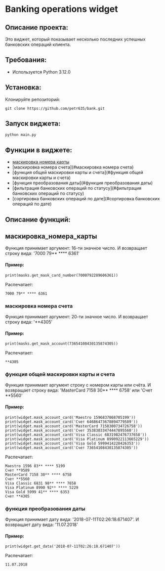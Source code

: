 # Banking operations widget
## Описание проекта:
Это виджет, который показывает несколько последних успешных банковских операций клиента.
## Требования:
* Используется Python 3.12.0
## Установка:
Клонируйте репозиторий:
```
git clone https://github.com/petr635/bank.git
```
## Запуск виджета:
```
python main.py
```

## Функции в виджете:
- [маскировка номера карты](#маскировка_номера_карты)
- [маскировка номера счета](#маскировка номера счета)
- [функция общей маскировки карты и счета](#функция общей маскировки карты и счета)
- [функция преобразования даты](#функция преобразования даты)
- [фильтрация банковских операций по статусу](#фильтрация банковских операций по статусу)
- [сортировка банковских операций по дате](#сортировка банковских операций по дате)

## Описание функций:
## маскировка_номера_карты
Функция принимает аргумент: 16-ти значное число.
И возвращает строку вида: '7000 79** **** 6361'
#### Пример:
```
print(masks.get_mask_card_number(7000792289606361))
```
Распечатает:
```
7000 79** **** 6361
```

### маскировка номера счета
Функция принимает аргумент: 20-ти значное число.
И возвращает строку вида: '**4305'
#### Пример:
```
print(masks.get_mask_account(73654108430135874305))
```
Распечатает:
```
**4305
```

### функция общей маскировки карты и счета
Функция принимает аргумент строку с номером карты или счёта.
И возвращает строку вида: 'MasterCard 7158 30** **** 6758' или 'Счет **5560'
#### Пример:
```
print(widget.mask_account_card('Maestro 1596837868705199'))
print(widget.mask_account_card('Счет 64686473678894779589'))
print(widget.mask_account_card('MasterCard 7158300734726758'))
print(widget.mask_account_card('Счет 35383033474447895560'))
print(widget.mask_account_card('Visa Classic 6831982476737658'))
print(widget.mask_account_card('Visa Platinum 8990922113665229'))
print(widget.mask_account_card('Visa Gold 5999414228426353'))
print(widget.mask_account_card('Счет 73654108430135874305'))
```
Распечатает:
```
Maestro 1596 83** **** 5199
Счет **9589
MasterCard 7158 30** **** 6758
Счет **5560
Visa Classic 6831 98** **** 7658
Visa Platinum 8990 92** **** 5229
Visa Gold 5999 41** **** 6353
Счет **4305
```

### функция преобразования даты
Функция принимает дату вида: '2018-07-11T02:26:18.671407'.
И возвращает дату вида: '11.07.2018'
#### Пример:
```
print(widget.get_data('2018-07-11T02:26:18.671407'))
```
Распечатает:
```
11.07.2018
```